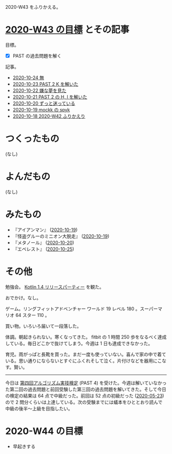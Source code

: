 2020-W43 をふりかえる。

# [2020-W43 の目標][2020-10-18] とその記事

目標。

- [x] PAST の過去問題を解く

記事。

- [2020-10-24 無][2020-10-24]
- [2020-10-23 PAST 2 K を解いた][2020-10-23]
- [2020-10-22 嫌な夢を見た][2020-10-22]
- [2020-10-21 PAST 2 の H, I を解いた][2020-10-21]
- [2020-10-20 ずっと迷っている][2020-10-20]
- [2020-10-19 mockk の spyk][2020-10-19]
- [2020-10-18 2020-W42 ふりかえり][2020-10-18]

# つくったもの

(なし)

# よんだもの

(なし)

# みたもの

- 『アイアンマン』 ([2020-10-19][])
- 『怪盗グルーのミニオン大脱走』 ([2020-10-19][])
- 『メタノール』 ([2020-10-20][])
- 『エベレスト』 ([2020-10-25][])

# その他

勉強会。 [Kotlin 1.4 リリースパーティー](https://mercari.connpass.com/event/192417/) を観た。

おでかけ。なし。

ゲーム。リングフィットアドベンチャー ワールド 19 レベル 180 。スーパーマリオ 64 スター 110 。

買い物。いろいろ届いて一段落した。

体調。朝起きられない。寒くなってきた。 fitbit の 1 時間 250 歩をなるべく達成している。毎日どこかで抜けてしまう。今週は 1 日も達成できなかった。

育児。雨がっぱと長靴を買った。まだ一度も使っていない。喜んで家の中で着ている。思い通りにならないとすぐにふくれそして泣く。片付けなどを器用にこなす。賢い。

---

今日は [第四回アルゴリズム実技検定](https://past.atcoder.jp/) (PAST 4) を受けた。今週は解いていなかった第二回の過去問題と前回受験した第三回の過去問題を解いてきた。そして今日の検定の結果は 64 点で中級だった。前回は 52 点の初級だった ([2020-05-23][]) ので 2 問分くらいは上達している。次の受験までには蟻本をひととおり読んで中級の後半〜上級を目指したい。

# 2020-W44 の目標

- 早起きする

[2020-05-23]: https://blog.bouzuya.net/2020/05/23/
[2020-10-18]: https://blog.bouzuya.net/2020/10/18/
[2020-10-19]: https://blog.bouzuya.net/2020/10/19/
[2020-10-20]: https://blog.bouzuya.net/2020/10/20/
[2020-10-21]: https://blog.bouzuya.net/2020/10/21/
[2020-10-22]: https://blog.bouzuya.net/2020/10/22/
[2020-10-23]: https://blog.bouzuya.net/2020/10/23/
[2020-10-24]: https://blog.bouzuya.net/2020/10/24/
[2020-10-25]: https://blog.bouzuya.net/2020/10/25/
